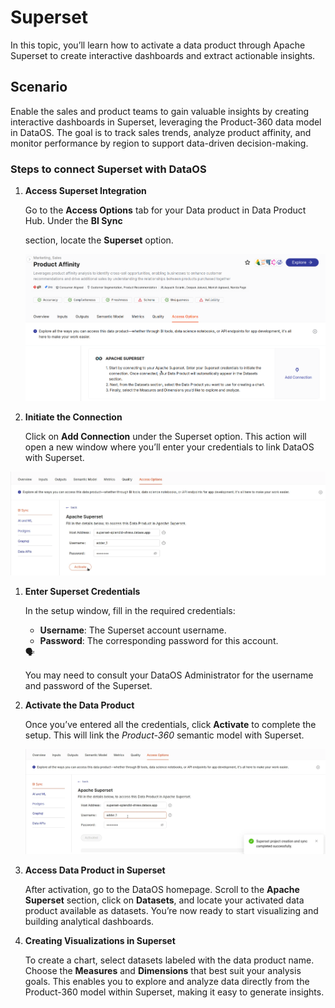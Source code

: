 # Superset

In this topic, you’ll learn how to activate a data product through Apache Superset to create interactive dashboards and extract actionable insights.

## Scenario

Enable the sales and product teams to gain valuable insights by creating interactive dashboards in Superset, leveraging the Product-360 data model in DataOS. The goal is to track sales trends, analyze product affinity, and monitor performance by region to support data-driven decision-making. 

### Steps to connect Superset with DataOS

1. **Access Superset Integration**
    
    Go to the **Access Options** tab for your Data product in Data Product Hub. Under the **BI Sync**
    
    section, locate the **Superset** option.
    
    ![superset_sync.png](/learn/dp_consumer_learn_track/integrate_bi_tools/superset/superset_sync.png)
    
2. **Initiate the Connection**
    
    Click on **Add Connection** under the Superset option. This action will open a new window where you’ll enter your credentials to link DataOS with Superset.
    

![superset_conn.png](/learn/dp_consumer_learn_track/integrate_bi_tools/superset/superset_conn.png)

1. **Enter Superset Credentials**
    
    In the setup window, fill in the required credentials:
    
    - **Username**: The Superset account username.
    - **Password**: The corresponding password for this account.
    
    <aside class="callout">
    🗣
    
    You may need to consult your DataOS Administrator for the username and password of the Superset.
    
    </aside>
    
2. **Activate the Data Product**
    
    Once you’ve entered all the credentials, click **Activate** to complete the setup. This will link the *Product-360* semantic model with Superset.
    
    ![superset-connections.png](/learn/dp_consumer_learn_track/integrate_bi_tools/superset/superset-connections.png)
    
3. **Access Data Product in Superset**
    
    After activation, go to the DataOS homepage. Scroll to the **Apache Superset** section, click on **Datasets**, and locate your activated data product available as datasets. You’re now ready to start visualizing and building analytical dashboards.
    
4. **Creating Visualizations in Superset**
    
    To create a chart, select datasets labeled with the data product name. Choose the **Measures** and **Dimensions** that best suit your analysis goals. This enables you to explore and analyze data directly from the Product-360 model within Superset, making it easy to generate insights.
